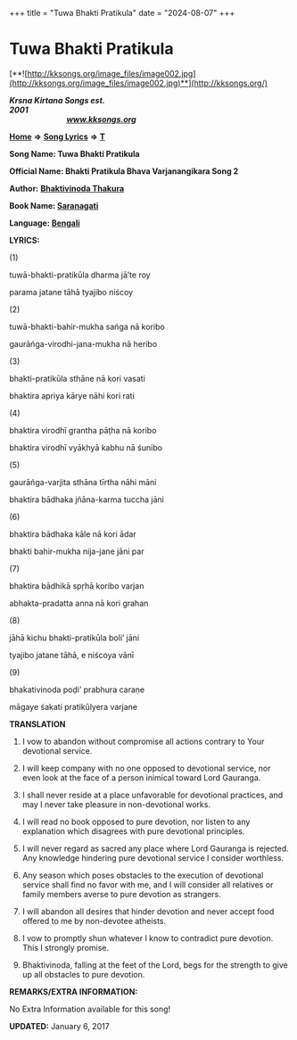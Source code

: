 +++
title = "Tuwa Bhakti Pratikula"
date = "2024-08-07"
+++

# Tuwa Bhakti Pratikula
[**![http://kksongs.org/image_files/image002.jpg](http://kksongs.org/image_files/image002.jpg)**](http://kksongs.org/)

**_Krsna Kirtana Songs est. 2001_**                                                                                                                                                 **_www.kksongs.org_**

**[Home](http://kksongs.org/)** **⇒** **[Song Lyrics](http://kksongs.org/lyrics.html)** **⇒** **[T](http://kksongs.org/songs/song_t.html)**

**Song Name: Tuwa Bhakti Pratikula**

**Official Name: Bhakti Pratikula Bhava Varjanangikara Song 2**

**Author:** [**Bhaktivinoda Thakura**](http://kksongs.org/authors/list/bhaktivinoda.html)

**Book Name: [Saranagati](http://kksongs.org/authors/literature/saranagati.html)**

**Language: [Bengali](http://kksongs.org/language/list/bengali.html)**

**LYRICS:**

(1)

tuwā-bhakti-pratikūla dharma jā’te roy

parama jatane tāhā tyajibo niścoy

(2)

tuwā-bhakti-bahir-mukha sańga nā koribo

gaurāńga-virodhi-jana-mukha nā heribo

(3)

bhakti-pratikūla sthāne nā kori vasati

bhaktira apriya kārye nāhi kori rati

(4)

bhaktira virodhī grantha pāṭha nā koribo

bhaktira virodhī vyākhyā kabhu nā śunibo

(5)

gaurāńga-varjita sthāna tīrtha nāhi māni

bhaktira bādhaka jñāna-karma tuccha jāni

(6)

bhaktira bādhaka kāle nā kori ādar

bhakti bahir-mukha nija-jane jāni par

(7)

bhaktira bādhikā spṛhā koribo varjan

abhakta-pradatta anna nā kori grahan

(8)

jāhā kichu bhakti-pratikūla boli’ jāni

tyajibo jatane tāhā, e niścoya vānī

(9)

bhakativinoda poḍi’ prabhura caraṇe

māgaye śakati pratikūlyera varjane

**TRANSLATION**

1) I vow to abandon without compromise all actions contrary to Your devotional service.

2) I will keep company with no one opposed to devotional service, nor even look at the face of a person inimical toward Lord Gauranga.

3) I shall never reside at a place unfavorable for devotional practices, and may I never take pleasure in non-devotional works.

4) I will read no book opposed to pure devotion, nor listen to any explanation which disagrees with pure devotional principles.

5) I will never regard as sacred any place where Lord Gauranga is rejected. Any knowledge hindering pure devotional service I consider worthless.

6) Any season which poses obstacles to the execution of devotional service shall find no favor with me, and I will consider all relatives or family members averse to pure devotion as strangers.

7) I will abandon all desires that hinder devotion and never accept food offered to me by non-devotee atheists.

8) I vow to promptly shun whatever I know to contradict pure devotion. This I strongly promise.

9) Bhaktivinoda, falling at the feet of the Lord, begs for the strength to give up all obstacles to pure devotion.

**REMARKS/EXTRA INFORMATION:**

No Extra Information available for this song!

**UPDATED:** January 6, 2017